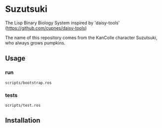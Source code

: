 # Suzutsuki

The Lisp Binary Biology System inspired by 'daisy-tools'
(https://github.com/cupnes/daisy-tools)

The name of this repository comes from the KanColle character Suzutsuki, who always grows pumpkins.

## Usage

### run

`scripts/bootstrap.ros`

### tests

`scripts/test.ros`

## Installation
